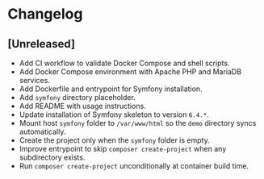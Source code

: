 # Changelog

## [Unreleased]

- Add CI workflow to validate Docker Compose and shell scripts.
- Add Docker Compose environment with Apache PHP and MariaDB services.
- Add Dockerfile and entrypoint for Symfony installation.
- Add `symfony` directory placeholder.
- Add README with usage instructions.
- Update installation of Symfony skeleton to version `6.4.*`.
- Mount host `symfony` folder to `/var/www/html` so the `demo` directory syncs automatically.
- Create the project only when the `symfony` folder is empty.
- Improve entrypoint to skip `composer create-project` when any subdirectory exists.
- Run `composer create-project` unconditionally at container build time.


